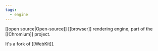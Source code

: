 ```yaml
---
tags:
  - engine
---
```

[[open source|Open-source]] [[browser]] rendering engine, part of the [[Chromium]] project.

It's a fork of [[WebKit]].